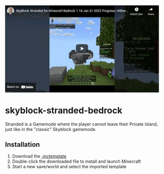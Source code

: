 [![SkyBlock Stranded](https://github.com/kirbycope/skyblock-stranded-bedrock/raw/main/skyblock-stranded.png)](https://www.youtube.com/watch?v=e2r2ZbhwbSE)

# skyblock-stranded-bedrock
Stranded is a Gamemode where the player cannot leave their Private Island, just like in the "classic" Skyblock gamemode.

## Installation
1. Download the [.mctemplate](https://github.com/kirbycope/skyblock-stranded-bedrock/raw/main/skyblock-stranded-bedrock.mctemplate)
1. Double-click the downloaded file to install and launch Minecraft
1. Start a new save/world and select the imported template
